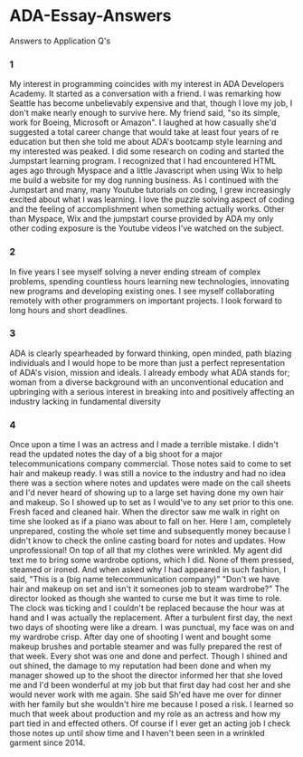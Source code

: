 # ADA-Essay-Answers
Answers to Application Q's
### 1
My interest in programming coincides with my interest in ADA Developers Academy. It started as a conversation with a friend. I was remarking how Seattle has become unbelievably expensive and that, though I love my job, I don't make nearly enough to survive here. My friend said, "so its simple, work for Boeing, Microsoft or Amazon". I laughed at how casually she'd suggested a total career change that would take at least four years of re education but then she told me about ADA's bootcamp style learning and my interested was peaked. I did some research on coding and started the Jumpstart learning program. I recognized that I had encountered HTML ages ago through Myspace and a little Javascript when using Wix to help me build a website for my dog running business. As I continued with the Jumpstart and many, many Youtube tutorials on coding, I grew increasingly excited about what I was learning. I love the puzzle solving aspect of coding and the feeling of accomplishment when something actually works. Other than Myspace, Wix and the jumpstart course provided by ADA my only other coding exposure is the Youtube videos I've watched on the subject.

### 2
In five years I see myself solving a never ending stream of complex problems, spending countless hours learning new technologies, innovating new programs and developing existing ones. I see myself collaborating remotely with other programmers on important projects. I look forward to long hours and short deadlines.    

### 3
ADA is clearly spearheaded by forward thinking, open minded, path blazing individuals and I would hope to be more than just a perfect representation of ADA's vision, mission and ideals. I already embody what ADA stands for; woman from a diverse background with an unconventional education and upbringing with a serious interest in breaking into and positively affecting an industry lacking in fundamental diversity

### 4
Once upon a time I was an actress and I made a terrible mistake. I didn't read the updated notes the day of a big shoot for a major telecommunications company commercial. Those notes said to come to set hair and makeup ready. I was still a novice to the industry and had no idea there was a section where notes and updates were made on the call sheets and I'd never heard of showing up to a large set having done my own hair and makeup. So I showed up to set as I would've to any set prior to this one. Fresh faced and cleaned hair. When the director saw me walk in right on time she looked as if a piano was about to fall on her. Here I am, completely unprepared, costing the whole set time and subsequently money because I didn't know to check the online casting board for notes and updates. How unprofessional! On top of all that my clothes were wrinkled. My agent did text me to bring some wardrobe options, which I did. None of them pressed, steamed or ironed. And when asked why I had appeared in such fashion, I said, "This is a (big name telecommunication company)" "Don't we have hair and makeup on set and isn't it someones job to steam wardrobe?" The director looked as though she wanted to curse me but it was time to role. The clock was ticking and I couldn't be replaced because the hour was at hand and I was actually the replacement. After a turbulent first day, the next two days of shooting were like a dream. I was punctual, my face was on and my wardrobe crisp. After day one of shooting I went and bought some makeup brushes and portable steamer and was fully prepared the rest of that week. Every shot was one and done and perfect. Though I shined and out shined, the damage to my reputation had been done and when my manager showed up to the shoot the director informed her that she loved me and I'd been wonderful at my job  but that first day had cost her and she would never work with me again. She said Sh'ed have me over for dinner with her family but she wouldn't hire me because I posed a risk. I learned so much that week about production and my role as an actress and how my part tied in and effected others. Of course if I ever get an acting job I check those notes up until show time and I haven't been seen in a wrinkled garment since 2014. 

